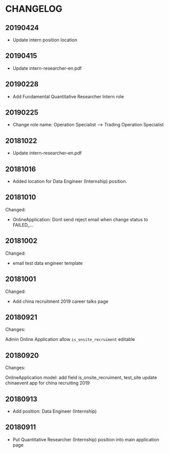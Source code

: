 # CHANGELOG

## 20190424

- Update intern position location

## 20190415

- Update intern-researcher-en.pdf

## 20190228

- Add Fundamental Quantitative Researcher Intern role

## 20190225

- Change role name: Operation Specialist --> Trading Operation Specialist

## 20181022

- Update intern-researcher-en.pdf

## 20181016

- Added location for Data Engineer (Internship) position.

## 20181010

Changed:

- OnlineApplication: Dont send reject email when change status to FAILED_...

## 20181002

Changed:

- email test data engineer template


## 20181001

Changed:

- Add china recruitment 2019 career talks page

## 20180921

Changes:

Admin Online Application allow `is_onsite_recruiment` editable


## 20180920

Changes:

OnlineApplication model: add field is_onsite_recruiment, test_site
update chinaevent app for china recruiting 2019

## 20180913

- Add position: Data Engineer (Internship)

## 20180911

- Put Quantitative Researcher (Internship) position into main application page

